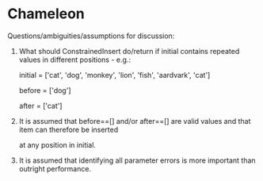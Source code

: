 # Chameleon

Questions/ambiguities/assumptions for discussion:



1) What should ConstrainedInsert do/return if initial contains repeated values in different positions - e.g.:

    

    initial = ['cat', 'dog', 'monkey', 'lion', 'fish', 'aardvark', 'cat']

    before = ['dog']

    after = ['cat']



2) It is assumed that before==[] and/or after==[] are valid values and that item can therefore be inserted 

   at any position in initial. 



3) It is assumed that identifying all parameter errors is more important than outright performance.
